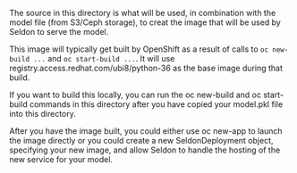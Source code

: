 The source in this directory is what will be used, in combination with the model file (from S3/Ceph storage), to
creat the image that will be used by Seldon to serve the model.

This image will typically get built by OpenShift as a result of calls to `oc new-build ...` and `oc start-build ...`.
It will use registry.access.redhat.com/ubi8/python-36 as the base image during that build.

If you want to build this locally, you can run the oc new-build and oc start-build commands in this directory after
you have copied your model.pkl file into this directory.

After you have the image built, you could either use oc new-app to launch the image directly or you could create
a new SeldonDeployment object, specifying your new image, and allow Seldon to handle the hosting of the new service
for your model.
